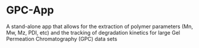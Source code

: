 # GPC-App
A stand-alone app that allows for the extraction of polymer parameters (Mn, Mw, Mz, PDI, etc) and the tracking of degradation kinetics for large Gel Permeation Chromatography (GPC) data sets 
